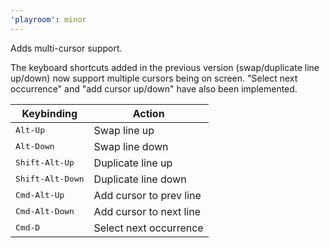 ```yaml
---
'playroom': minor
---
```


Adds multi-cursor support.

The keyboard shortcuts added in the previous version (swap/duplicate line up/down) now support multiple cursors being on screen.
"Select next occurrence" and "add cursor up/down" have also been implemented.

| Keybinding                                                 | Action                  |
| ---------------------------------------------------------- | ----------------------- |
| <kbd><kbd>Alt</kbd>-<kbd>Up</kbd></kbd>                    | Swap line up            |
| <kbd><kbd>Alt</kbd>-<kbd>Down</kbd></kbd>                  | Swap line down          |
| <kbd><kbd>Shift</kbd>-<kbd>Alt</kbd>-<kbd>Up</kbd></kbd>   | Duplicate line up       |
| <kbd><kbd>Shift</kbd>-<kbd>Alt</kbd>-<kbd>Down</kbd></kbd> | Duplicate line down     |
| <kbd><kbd>Cmd</kbd>-<kbd>Alt</kbd>-<kbd>Up</kbd></kbd>     | Add cursor to prev line |
| <kbd><kbd>Cmd</kbd>-<kbd>Alt</kbd>-<kbd>Down</kbd></kbd>   | Add cursor to next line |
| <kbd><kbd>Cmd</kbd>-<kbd>D</kbd></kbd>                     | Select next occurrence  |
